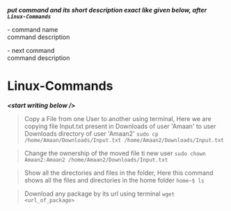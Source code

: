 ***put command and its short description exact like given below, after ```Linux-Commands```***  

\- command name  
command description


\- next command  
command description  
  
  
# Linux-Commands
***\<start writing below />***

> Copy a File from one User to another using terminal, Here we are copying file Input.txt present in Downloads of user 'Amaan' to user Downloads directory of user 'Amaan2'
```sudo cp /home/Amaan/Downloads/Input.txt /home/Amaan2/Downloads/Input.txt```

> Change the ownership of the moved file ti new user
```sudo chown Amaan2:Amaan2 /home/Amaan2/Downloads/Input.txt```

> Show all the directories and files in the folder, Here this command shows all the files and directories in the home folder
```home~$ ls```

> Download any package by its url using terminal 
```wget <url_of_package>```
